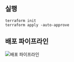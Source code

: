 ## 실행

```shell
terraform init
terraform apply -auto-approve 
```

## 배포 파이프라인
![배포 파이프라인](https://github.com/thdwoqor/stable-coin-checker/assets/83541246/844d1269-ddc7-4022-ac3e-03ee2f4e9d66)
